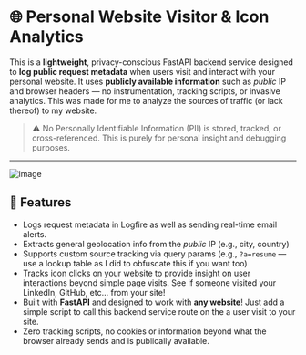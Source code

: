 # 🌐 Personal Website Visitor & Icon Analytics

This is a **lightweight**, privacy-conscious FastAPI backend service designed to **log public request metadata** when users visit and interact with your personal website. It uses **publicly available information** such as *public* IP and browser headers — no instrumentation, tracking scripts, or invasive analytics.
This was made for me to analyze the sources of traffic (or lack thereof) to my website.

> ⚠️ No Personally Identifiable Information (PII) is stored, tracked, or cross-referenced. This is purely for personal insight and debugging purposes.

---
![image](https://github.com/user-attachments/assets/53dfc743-ebfa-4ecb-b42d-ced22ffe4dbb)

## 🔧 Features

- Logs request metadata in Logfire as well as sending real-time email alerts. 
- Extracts general geolocation info from the *public* IP (e.g., city, country)
- Supports custom source tracking via query params (e.g., `?a=resume` — use a lookup table as I did to obfuscate this if you want too)
- Tracks icon clicks on your website to provide insight on user interactions beyond simple page visits. See if someone visited your LinkedIn, GitHub, etc... from your site!
- Built with **FastAPI** and designed to work with **any website**! Just add a simple script to call this backend service route on the a user visit to your site. 
- Zero tracking scripts, no cookies or information beyond what the browser already sends and is publically available. 
